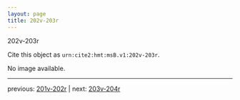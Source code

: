 ```yaml
---
layout: page
title: 202v-203r
---
```


202v-203r

Cite this object as `urn:cite2:hmt:msB.v1:202v-203r`.

No image available. 



---

previous: [201v-202r](../201v-202r/) | next: [203v-204r](../203v-204r/)